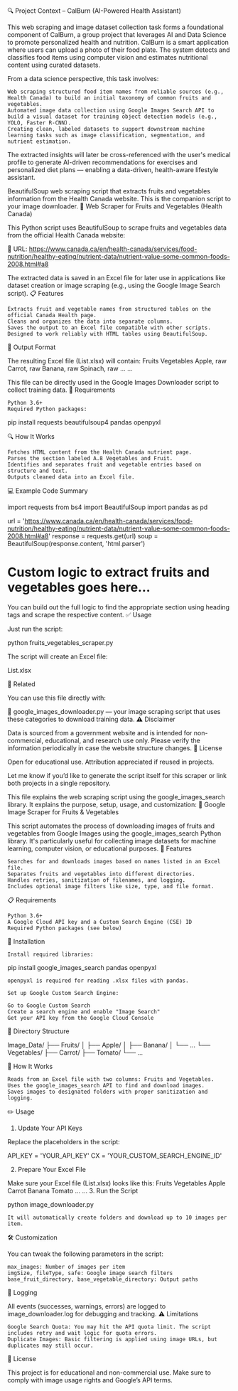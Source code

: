 🔍 Project Context – CalBurn (AI-Powered Health Assistant)

This web scraping and image dataset collection task forms a foundational component of CalBurn, a group project that leverages AI and Data Science to promote personalized health and nutrition. CalBurn is a smart application where users can upload a photo of their food plate. The system detects and classifies food items using computer vision and estimates nutritional content using curated datasets.

From a data science perspective, this task involves:

    Web scraping structured food item names from reliable sources (e.g., Health Canada) to build an initial taxonomy of common fruits and vegetables.
    Automated image data collection using Google Images Search API to build a visual dataset for training object detection models (e.g., YOLO, Faster R-CNN).
    Creating clean, labeled datasets to support downstream machine learning tasks such as image classification, segmentation, and nutrient estimation.

The extracted insights will later be cross-referenced with the user's medical profile to generate AI-driven recommendations for exercises and personalized diet plans — enabling a data-driven, health-aware lifestyle assistant.

BeautifulSoup web scraping script that extracts fruits and vegetables information from the Health Canada website. This is the companion script to your image downloader.
🥕 Web Scraper for Fruits and Vegetables (Health Canada)

This Python script uses BeautifulSoup to scrape fruits and vegetables data from the official Health Canada website:

📎 URL: https://www.canada.ca/en/health-canada/services/food-nutrition/healthy-eating/nutrient-data/nutrient-value-some-common-foods-2008.html#a8

The extracted data is saved in an Excel file for later use in applications like dataset creation or image scraping (e.g., using the Google Image Search script).
📋 Features

    Extracts fruit and vegetable names from structured tables on the official Canada Health page.
    Cleans and organizes the data into separate columns.
    Saves the output to an Excel file compatible with other scripts.
    Designed to work reliably with HTML tables using BeautifulSoup.

📁 Output Format

The resulting Excel file (List.xlsx) will contain:
Fruits 	Vegetables
Apple, raw 	Carrot, raw
Banana, raw 	Spinach, raw
... 	...

This file can be directly used in the Google Images Downloader script to collect training data.
🧰 Requirements

    Python 3.6+
    Required Python packages:

pip install requests beautifulsoup4 pandas openpyxl

🔍 How It Works

    Fetches HTML content from the Health Canada nutrient page.
    Parses the section labeled A.8 Vegetables and Fruit.
    Identifies and separates fruit and vegetable entries based on structure and text.
    Outputs cleaned data into an Excel file.

💻 Example Code Summary

import requests
from bs4 import BeautifulSoup
import pandas as pd

url = 'https://www.canada.ca/en/health-canada/services/food-nutrition/healthy-eating/nutrient-data/nutrient-value-some-common-foods-2008.html#a8'
response = requests.get(url)
soup = BeautifulSoup(response.content, 'html.parser')

# Custom logic to extract fruits and vegetables goes here...

You can build out the full logic to find the appropriate section using heading tags and scrape the respective <table> content.
✅ Usage

Just run the script:

python fruits_vegetables_scraper.py

The script will create an Excel file:

List.xlsx

📎 Related

You can use this file directly with:

📁 google_images_downloader.py — your image scraping script that uses these categories to download training data.
⚠️ Disclaimer

Data is sourced from a government website and is intended for non-commercial, educational, and research use only. Please verify the information periodically in case the website structure changes.
🧾 License

Open for educational use. Attribution appreciated if reused in projects.

Let me know if you’d like to generate the script itself for this scraper or link both projects in a single repository.

This file explains the web scraping script using the google_images_search library. It explains the purpose, setup, usage, and customization:
🔎 Google Image Scraper for Fruits & Vegetables

This script automates the process of downloading images of fruits and vegetables from Google Images using the google_images_search Python library. It's particularly useful for collecting image datasets for machine learning, computer vision, or educational purposes.
📂 Features

    Searches for and downloads images based on names listed in an Excel file.
    Separates fruits and vegetables into different directories.
    Handles retries, sanitization of filenames, and logging.
    Includes optional image filters like size, type, and file format.

📋 Requirements

    Python 3.6+
    A Google Cloud API key and a Custom Search Engine (CSE) ID
    Required Python packages (see below)

🔧 Installation

    Install required libraries:

pip install google_images_search pandas openpyxl

    openpyxl is required for reading .xlsx files with pandas.

    Set up Google Custom Search Engine:

    Go to Google Custom Search
    Create a search engine and enable "Image Search"
    Get your API key from the Google Cloud Console

📁 Directory Structure

Image_Data/
├── Fruits/
│   ├── Apple/
│   ├── Banana/
│   └── ...
└── Vegetables/
    ├── Carrot/
    ├── Tomato/
    └── ...

🧠 How It Works

    Reads from an Excel file with two columns: Fruits and Vegetables.
    Uses the google_images_search API to find and download images.
    Saves images to designated folders with proper sanitization and logging.

✏️ Usage
1. Update Your API Keys

Replace the placeholders in the script:

API_KEY = 'YOUR_API_KEY'
CX = 'YOUR_CUSTOM_SEARCH_ENGINE_ID'

2. Prepare Your Excel File

Make sure your Excel file (List.xlsx) looks like this:
Fruits 	Vegetables
Apple 	Carrot
Banana 	Tomato
... 	...
3. Run the Script

python image_downloader.py

    It will automatically create folders and download up to 10 images per item.

🛠️ Customization

You can tweak the following parameters in the script:

    max_images: Number of images per item
    imgSize, fileType, safe: Google image search filters
    base_fruit_directory, base_vegetable_directory: Output paths

🐛 Logging

All events (successes, warnings, errors) are logged to image_downloader.log for debugging and tracking.
⚠️ Limitations

    Google Search Quota: You may hit the API quota limit. The script includes retry and wait logic for quota errors.
    Duplicate Images: Basic filtering is applied using image URLs, but duplicates may still occur.

🧾 License

This project is for educational and non-commercial use. Make sure to comply with image usage rights and Google’s API terms.


